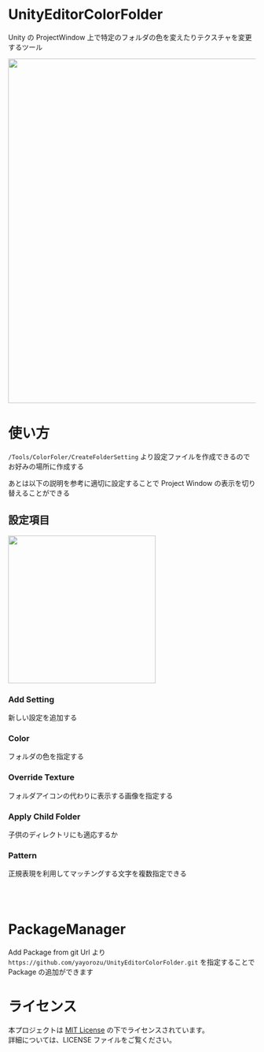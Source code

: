 # UnityEditorColorFolder

Unity の ProjectWindow 上で特定のフォルダの色を変えたりテクスチャを変更するツール

<img src="https://github.com/yayorozu/ImageUploader/blob/master/ColorFolder/Top.png" width="700">

# 使い方

`/Tools/ColorFoler/CreateFolderSetting` より設定ファイルを作成できるのでお好みの場所に作成する

あとは以下の説明を参考に適切に設定することで Project Window の表示を切り替えることができる

## 設定項目

<img src="https://github.com/yayorozu/ImageUploader/blob/master/ColorFolder/Setting.png" width="300">

### Add Setting

新しい設定を追加する

### Color

フォルダの色を指定する

### Override Texture 

フォルダアイコンの代わりに表示する画像を指定する

### Apply Child Folder

子供のディレクトリにも適応するか

### Pattern

正規表現を利用してマッチングする文字を複数指定できる

<br><br>
# PackageManager 

Add Package from git Url より
`https://github.com/yayorozu/UnityEditorColorFolder.git`
を指定することで Package の追加ができます

# ライセンス

本プロジェクトは [MIT License](LICENSE) の下でライセンスされています。  
詳細については、LICENSE ファイルをご覧ください。
